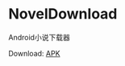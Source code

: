 # NovelDownload
Android小说下载器

Download:
<a href="https://github.com/hehe85643402/NovelDownload/raw/dev/app-release.apk">APK</a>
